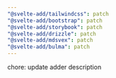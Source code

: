 ```yaml
---
"@svelte-add/tailwindcss": patch
"@svelte-add/bootstrap": patch
"@svelte-add/storybook": patch
"@svelte-add/drizzle": patch
"@svelte-add/mdsvex": patch
"@svelte-add/bulma": patch
---
```


chore: update adder description
